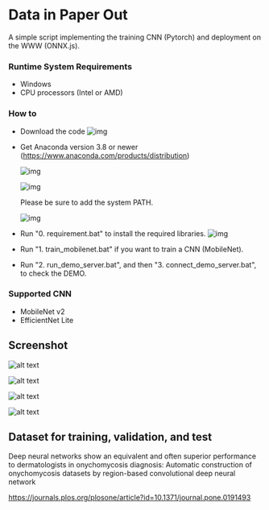 # Data in Paper Out

A simple script implementing the training CNN (Pytorch) and deployment on the WWW (ONNX.js).


### Runtime System Requirements
- Windows
- CPU processors (Intel or AMD)

### How to
- Download the code
    ![img](https://github.com/whria78/data-in-paper-out/blob/main/screenshot/00.PNG?raw=true)
- Get Anaconda version 3.8 or newer (https://www.anaconda.com/products/distribution)

	![img](https://github.com/whria78/modelderm_rcnn_api/raw/master/img/download_anaconda.PNG)

	![img](https://github.com/whria78/modelderm_rcnn_api/raw/master/img/ana1.PNG)

	Please be sure to add the system PATH. 
	
	![img](https://github.com/whria78/modelderm_rcnn_api/raw/master/img/ana2.PNG)
- Run "0. requirement.bat" to install the required libraries.
    ![img](https://github.com/whria78/data-in-paper-out/blob/main/screenshot/00-1.PNG?raw=true)
- Run "1. train_mobilenet.bat" if you want to train a CNN (MobileNet).
- Run "2. run_demo_server.bat", and then "3. connect_demo_server.bat", to check the DEMO.

### Supported CNN
- MobileNet v2
- EfficientNet Lite


## Screenshot

![alt text](https://github.com/whria78/data-in-paper-out/blob/main/screenshot/1.JPG?raw=true)

![alt text](https://github.com/whria78/data-in-paper-out/blob/main/screenshot/2.JPG?raw=true)

![alt text](https://github.com/whria78/data-in-paper-out/blob/main/screenshot/5.PNG?raw=true)

![alt text](https://github.com/whria78/data-in-paper-out/blob/main/screenshot/6.PNG?raw=true)


## Dataset for training, validation, and test

Deep neural networks show an equivalent and often superior performance to dermatologists in onychomycosis diagnosis: Automatic construction of onychomycosis datasets by region-based convolutional deep neural network

https://journals.plos.org/plosone/article?id=10.1371/journal.pone.0191493
